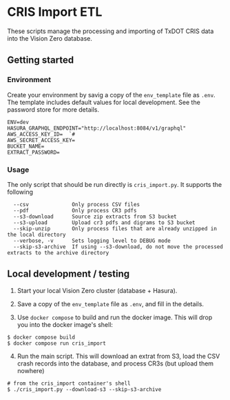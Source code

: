 # CRIS Import ETL

These scripts manage the processing and importing of TxDOT CRIS data into the Vision Zero database.


## Getting started


### Environment

Create your environment by savig a copy of the `env_template` file as `.env`. The template includes default values for local development. See the password store for more details.

```
ENV=dev
HASURA_GRAPHQL_ENDPOINT="http://localhost:8084/v1/graphql"
AWS_ACCESS_KEY_ID=  `#
AWS_SECRET_ACCESS_KEY=
BUCKET_NAME=
EXTRACT_PASSWORD=
```

### Usage

The only script that should be run directly is `cris_import.py`. It supports the following 

```
  --csv              Only process CSV files
  --pdf              Only process CR3 pdfs
  --s3-download      Source zip extracts from S3 bucket
  --s3-upload        Upload cr3 pdfs and digrams to S3 bucket
  --skip-unzip       Only process files that are already unzipped in the local directory
  --verbose, -v      Sets logging level to DEBUG mode
  --skip-s3-archive  If using --s3-download, do not move the processed extracts to the archive directory
```

## Local development / testing

1. Start your local Vision Zero cluster (database + Hasura).

2. Save a copy of the `env_template` file as `.env`, and fill in the details. 

3. Use `docker compose` to build and run the docker image. This will drop you into the docker image's shell:

```shell
$ docker compose build
$ docker compose run cris_import
```

4. Run the main script. This will download an extrat from S3, load the CSV crash records into the database, and process CR3s (but upload them nowhere)

```shell
# from the cris_import container's shell
$ ./cris_import.py --download-s3 --skip-s3-archive
```
